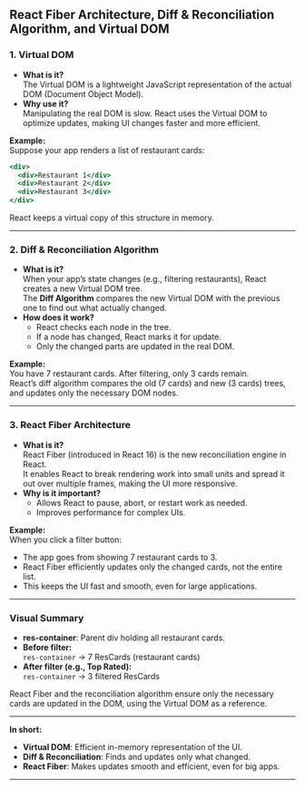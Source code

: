 ## React Fiber Architecture, Diff & Reconciliation Algorithm, and Virtual DOM

### 1. Virtual DOM

- **What is it?**  
  The Virtual DOM is a lightweight JavaScript representation of the actual DOM (Document Object Model).
- **Why use it?**  
  Manipulating the real DOM is slow. React uses the Virtual DOM to optimize updates, making UI changes faster and more efficient.

**Example:**  
Suppose your app renders a list of restaurant cards:
```jsx
<div>
  <div>Restaurant 1</div>
  <div>Restaurant 2</div>
  <div>Restaurant 3</div>
</div>
```
React keeps a virtual copy of this structure in memory.

---

### 2. Diff & Reconciliation Algorithm

- **What is it?**  
  When your app’s state changes (e.g., filtering restaurants), React creates a new Virtual DOM tree.  
  The **Diff Algorithm** compares the new Virtual DOM with the previous one to find out what actually changed.
- **How does it work?**  
  - React checks each node in the tree.
  - If a node has changed, React marks it for update.
  - Only the changed parts are updated in the real DOM.

**Example:**  
You have 7 restaurant cards. After filtering, only 3 cards remain.  
React’s diff algorithm compares the old (7 cards) and new (3 cards) trees, and updates only the necessary DOM nodes.

---

### 3. React Fiber Architecture

- **What is it?**  
  React Fiber (introduced in React 16) is the new reconciliation engine in React.  
  It enables React to break rendering work into small units and spread it out over multiple frames, making the UI more responsive.
- **Why is it important?**  
  - Allows React to pause, abort, or restart work as needed.
  - Improves performance for complex UIs.

**Example:**  
When you click a filter button:
- The app goes from showing 7 restaurant cards to 3.
- React Fiber efficiently updates only the changed cards, not the entire list.
- This keeps the UI fast and smooth, even for large applications.

---

### Visual Summary

- **res-container**: Parent div holding all restaurant cards.
- **Before filter:**  
  `res-container` → 7 ResCards (restaurant cards)
- **After filter (e.g., Top Rated):**  
  `res-container` → 3 filtered ResCards

React Fiber and the reconciliation algorithm ensure only the necessary cards are updated in the DOM, using the Virtual DOM as a reference.

---

**In short:**  
- **Virtual DOM**: Efficient in-memory representation of the UI.
- **Diff & Reconciliation**: Finds and updates only what changed.
- **React Fiber**: Makes updates smooth and efficient, even for big apps.

---
